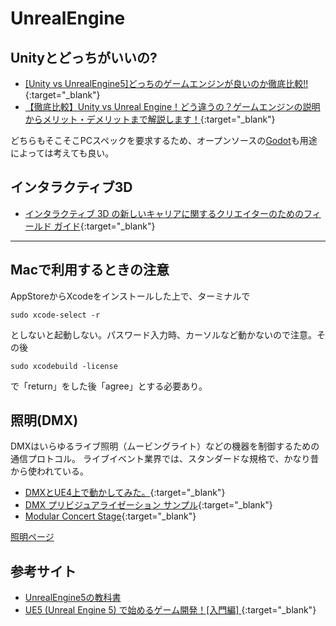 # UnrealEngine

## Unityとどっちがいいの?
- [[Unity vs UnrealEngine5]どっちのゲームエンジンが良いのか徹底比較!!](https://zenn.dev/daichi_gamedev/articles/unity-vs-unrealengine#%E7%B5%90%E8%AB%96){:target="_blank"}
- [【徹底比較】Unity vs Unreal Engine！どう違うの？ゲームエンジンの説明からメリット・デメリットまで解説します！](https://www.geekly.co.jp/column/cat-webgame/1903_051/){:target="_blank"}

どちらもそこそこPCスペックを要求するため、オープンソースの[Godot](https://godotengine.org/)も用途によっては考えても良い。

## インタラクティブ3D
- [インタラクティブ 3D の新しいキャリアに関するクリエイターのためのフィールド ガイド](https://cdn2.unrealengine.com/epic-ue-creatorsguide-optimized-ja-641f2f6efe3b.pdf){:target="_blank"}

---
## Macで利用するときの注意
AppStoreからXcodeをインストールした上で、ターミナルで
```
sudo xcode-select -r
```
としないと起動しない。パスワード入力時、カーソルなど動かないので注意。その後
```
sudo xcodebuild -license
```
で「return」をした後「agree」とする必要あり。

## 照明(DMX)
DMXはいらゆるライブ照明（ムービングライト）などの機器を制御するための通信プロトコル。
ライブイベント業界では、スタンダードな規格で、かなり昔から使われている。

- [DMXとUE4上で動かしてみた。](https://zenn.dev/taito_otani/scraps/fa798dbdd5c3e7#comment-1c0847187c3856){:target="_blank"}
- [DMX プリビジュアライゼーション サンプル](https://www.unrealengine.com/marketplace/ja/product/dmx-previs-sample){:target="_blank"}
- [Modular Concert Stage](https://www.unrealengine.com/marketplace/ja/product/modular-concert-stage){:target="_blank"}

[照明ページ](lighting.md)

## 参考サイト
- [UnrealEngine5の教科書](https://zenn.dev/daichi_gamedev/books/unreal-engine-5)
- [UE5 (Unreal Engine 5) で始めるゲーム開発！[入門編]
](https://zenn.dev/daichi_gamedev/books/unreal-engine-tutorial){:target="_blank"}